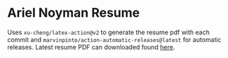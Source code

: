 # Ariel Noyman Resume

Uses `xu-cheng/latex-action@v2` to generate the resume pdf with each commit and `marvinpinto/action-automatic-releases@latest` for automatic releases. Latest resume PDF can downloaded found [here](https://github.com/RELNO/resume/releases/download/latest/resume.pdf).
